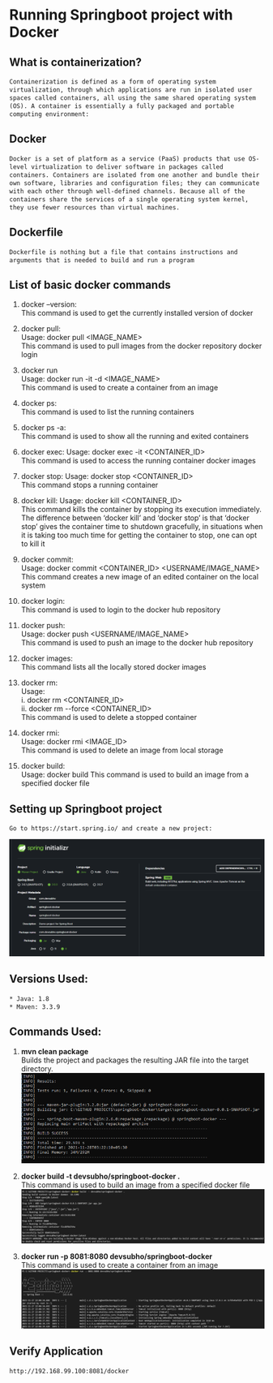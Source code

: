 # **Running Springboot project with Docker**

## What is containerization?

    Containerization is defined as a form of operating system virtualization, through which applications are run in isolated user spaces called containers, all using the same shared operating system (OS). A container is essentially a fully packaged and portable computing environment:

## Docker

    Docker is a set of platform as a service (PaaS) products that use OS-level virtualization to deliver software in packages called containers. Containers are isolated from one another and bundle their own software, libraries and configuration files; they can communicate with each other through well-defined channels. Because all of the containers share the services of a single operating system kernel, they use fewer resources than virtual machines.

## Dockerfile

    Dockerfile is nothing but a file that contains instructions and arguments that is needed to build and run a program

## **List of basic docker commands**

1. docker –version:  
   This command is used to get the currently installed version of docker

2. docker pull:  
   Usage: docker pull <IMAGE_NAME>  
   This command is used to pull images from the docker repository docker login

3. docker run  
   Usage: docker run -it -d <IMAGE_NAME>  
   This command is used to create a container from an image

4. docker ps:  
   This command is used to list the running containers

5. docker ps -a:  
   This command is used to show all the running and exited containers

6. docker exec:
   Usage: docker exec -it <CONTAINER_ID>  
   This command is used to access the running container docker images

7. docker stop:
   Usage: docker stop <CONTAINER_ID>  
   This command stops a running container

8. docker kill:
   Usage: docker kill <CONTAINER_ID>  
   This command kills the container by stopping its execution immediately. The difference between ‘docker kill’ and ‘docker stop’ is that ‘docker stop’ gives the container time to shutdown gracefully, in situations when it is taking too much time for getting the container to stop, one can opt to kill it

9. docker commit:  
   Usage: docker commit <CONTAINER_ID> <USERNAME/IMAGE_NAME>  
   This command creates a new image of an edited container on the local system

10. docker login:  
    This command is used to login to the docker hub repository

11. docker push:  
    Usage: docker push <USERNAME/IMAGE_NAME>  
    This command is used to push an image to the docker hub repository

12. docker images:  
    This command lists all the locally stored docker images

13. docker rm:  
    Usage:  
     i. docker rm <CONTAINER_ID>  
     ii. docker rm --force <CONTAINER_ID>  
    This command is used to delete a stopped container

14. docker rmi:  
    Usage: docker rmi <IMAGE_ID>  
    This command is used to delete an image from local storage

15. docker build:  
    Usage: docker build <path to docker file>
    This command is used to build an image from a specified docker file

## **Setting up Springboot project**

    Go to https://start.spring.io/ and create a new project:

![Alt text](/screenshots/SpringInitializr.png?raw=true "Spring Initializr")

## **Versions Used:**

    * Java: 1.8
    * Maven: 3.3.9

## **Commands Used:**

1. **mvn clean package**  
   Builds the project and packages the resulting JAR file into the target directory.
   ![Alt text](/screenshots/MvnCleanPackage.png?raw=true "Mvn Clean Package")

2. **docker build -t devsubho/springboot-docker .**  
   This command is used to build an image from a specified docker file
   ![Alt text](/screenshots/DockerBuild.png?raw=true "Docker Build")

3. **docker run -p 8081:8080 devsubho/springboot-docker**  
   This command is used to create a container from an image
   ![Alt text](/screenshots/DockerRun.png?raw=true "Docker Run")

## **Verify Application**

    http://192.168.99.100:8081/docker
